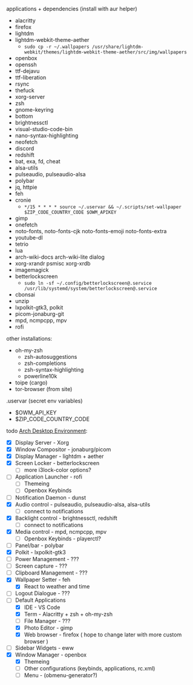 applications + dependencies (install with aur helper)
- alacritty
- firefox
- lightdm
- lightdm-webkit-theme-aether
    - `sudo cp -r ~/.wallpapers /usr/share/lightdm-webkit/themes/lightdm-webkit-theme-aether/src/img/wallpapers`
- openbox
- openssh
- ttf-dejavu
- ttf-liberation
- rsync
- thefuck
- xorg-server
- zsh
- gnome-keyring
- bottom
- brightnessctl
- visual-studio-code-bin
- nano-syntax-highlighting
- neofetch
- discord
- redshift
- bat, exa, fd, cheat
- alsa-utils
- pulseaudio, pulseaudio-alsa
- polybar
- jq, httpie
- feh
- cronie
    - `*/15 * * * * source ~/.uservar && ~/.scripts/set-wallpaper $ZIP_CODE_COUNTRY_CODE $OWM_APIKEY`
- gimp
- onefetch
- noto-fonts, noto-fonts-cjk noto-fonts-emoji noto-fonts-extra
- youtube-dl
- tetrio
- lua
- arch-wiki-docs arch-wiki-lite dialog 
- xorg-xrandr psmisc xorg-xrdb
- imagemagick
- betterlockscreen
    - `sudo ln -sf ~/.config/betterlockscreen@.service /usr/lib/systemd/system/betterlockscreen@.service`
- cbonsai
- unzip
- lxpolkit-gtk3, polkit
- picom-jonaburg-git
- mpd, ncmpcpp, mpv
- rofi

other installations:
 - oh-my-zsh
    - zsh-autosuggestions
    - zsh-completions
    - zsh-syntax-highlighting
    - powerline10k
 - toipe (cargo)
 - tor-browser (from site)

.uservar (secret env variables)
- $OWM_API_KEY
- $ZIP_CODE_COUNTRY_CODE

todo [Arch Desktop Environment](https://wiki.archlinux.org/title/desktop_environment#Custom_environments):
- [x] Display Server - Xorg
- [x] Window Compositor - jonaburg/picom
- [x] Display Manager - lightdm + aether
- [x] Screen Locker - betterlockscreen
    - [ ] more i3lock-color options?
- [ ] Application Launcher - rofi
    - [ ] Themeing
    - [ ] Openbox Keybinds
- [ ] Notification Daemon - dunst
- [x] Audio control - pulseaudio, pulseaudio-alsa, alsa-utils
    - [ ] connect to notifications
- [x] Backlight control - brightnessctl, redshift
    - [ ] connect to notifications
- [x] Media control - mpd, ncmpcpp, mpv
    - [ ] Openbox Keybinds - playerctl?
- [ ] Panel/bar - polybar
- [x] Polkit - lxpolkit-gtk3
- [ ] Power Management - ???
- [ ] Screen capture - ???
- [ ] Clipboard Management - ???
- [x] Wallpaper Setter - feh
    - [x] React to weather and time
- [ ] Logout Dialogue - ???
- [ ] Default Applications
    - [x] IDE - VS Code
    - [x] Term - Alacritty + zsh + oh-my-zsh
    - [ ] File Manager - ???
    - [x] Photo Editor - gimp
    - [x] Web browser - firefox ( hope to change later with more custom browser )
- [ ] Sidebar Widgets - eww
- [x] Window Manager - openbox
    - [x] Themeing
    - [ ] Other configurations (keybinds, applications, rc.xml)
    - [ ] Menu - (obmenu-generator?)
